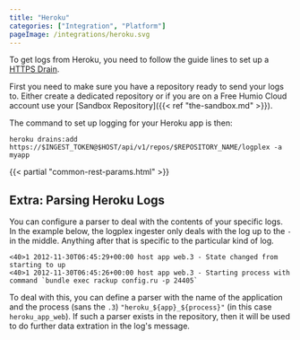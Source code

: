 ```yaml
---
title: "Heroku"
categories: ["Integration", "Platform"]
pageImage: /integrations/heroku.svg
---
```


To get logs from Heroku, you need to follow the guide lines to set up a
[HTTPS Drain](https://devcenter.heroku.com/articles/log-drains#https-drains).

First you need to make sure you have a repository ready to send your logs to.
Either create a dedicated repository or if you are on a Free Humio Cloud account
use your [Sandbox Repository]({{< ref "the-sandbox.md" >}}).


The command to set up logging for your Heroku app is then:

```shell
heroku drains:add https://$INGEST_TOKEN@$HOST/api/v1/repos/$REPOSITORY_NAME/logplex -a myapp
```

{{< partial "common-rest-params.html" >}}

## Extra: Parsing Heroku Logs

You can configure a parser to deal with the contents of your specific logs.
In the example below, the logplex ingester only deals with the log up to the `-` in the middle.
Anything after that is specific to the particular kind of log.

```
<40>1 2012-11-30T06:45:29+00:00 host app web.3 - State changed from starting to up
<40>1 2012-11-30T06:45:26+00:00 host app web.3 - Starting process with command `bundle exec rackup config.ru -p 24405`
```

To deal with this, you can define a parser with the name of the application and the process (sans the `.3`) `"heroku_${app}_${process}"` (in this case `heroku_app_web`).    If such a parser exists in the repository, then it will be used to do further data extration in the log's message.

